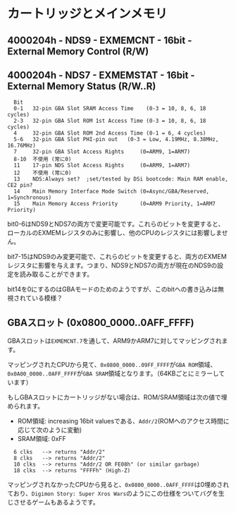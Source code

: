 # カートリッジとメインメモリ

## 4000204h - NDS9 - EXMEMCNT - 16bit - External Memory Control (R/W)
## 4000204h - NDS7 - EXMEMSTAT - 16bit - External Memory Status (R/W..R)

```
  Bit
  0-1   32-pin GBA Slot SRAM Access Time    (0-3 = 10, 8, 6, 18 cycles)
  2-3   32-pin GBA Slot ROM 1st Access Time (0-3 = 10, 8, 6, 18 cycles)
  4     32-pin GBA Slot ROM 2nd Access Time (0-1 = 6, 4 cycles)
  5-6   32-pin GBA Slot PHI-pin out   (0-3 = Low, 4.19MHz, 8.38MHz, 16.76MHz)
  7     32-pin GBA Slot Access Rights     (0=ARM9, 1=ARM7)
  8-10  不使用 (常に0)
  11    17-pin NDS Slot Access Rights     (0=ARM9, 1=ARM7)
  12    不使用 (常に0)
  13    NDS:Always set?  ;set/tested by DSi bootcode: Main RAM enable, CE2 pin?
  14    Main Memory Interface Mode Switch (0=Async/GBA/Reserved, 1=Synchronous)
  15    Main Memory Access Priority       (0=ARM9 Priority, 1=ARM7 Priority)
```

bit0-6はNDS9とNDS7の両方で変更可能です。これらのビットを変更すると、ローカルのEXMEMレジスタのみに影響し、他のCPUのレジスタには影響しません。

bit7-15はNDS9のみ変更可能で、これらのビットを変更すると、両方のEXMEMレジスタに影響を与えます。つまり、NDS9とNDS7の両方が現在のNDS9の設定を読み取ることができます。

bit14を0にするのはGBAモードのためのようですが、このbitへの書き込みは無視されている模様？

## GBAスロット (0x0800_0000..0AFF_FFFF)

GBAスロットは`EXMEMCNT.7`を通して、ARM9かARM7に対してマッピングされます。

マッピングされたCPUから見て、`0x0800_0000..09FF_FFFF`が`GBA ROM`領域、`0x0A00_0000..0AFF_FFFF`が`GBA SRAM`領域となります。（64KBごとにミラーしています）

もしGBAスロットにカートリッジがない場合は、ROM/SRAM領域は次の値で埋められます。

- ROM領域: increasing 16bit valuesである、`Addr/2`(ROMへのアクセス時間に応じて次のように変動)
- SRAM領域: 0xFF

```
  6 clks   --> returns "Addr/2"
  8 clks   --> returns "Addr/2"
  10 clks  --> returns "Addr/2 OR FE08h" (or similar garbage)
  18 clks  --> returns "FFFFh" (High-Z)
```

マッピングされなかったCPUから見ると、`0x0800_0000..0AFF_FFFF`は0埋めされており、`Digimon Story: Super Xros Wars`のようにこの仕様をついてバグを生じさせるゲームもあるようです。
